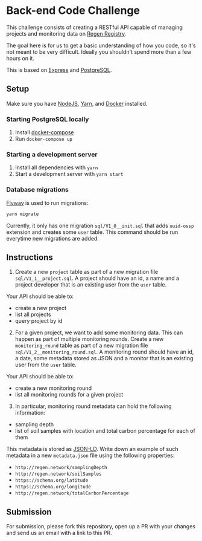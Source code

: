 # Back-end Code Challenge

This challenge consists of creating a RESTful API capable of managing projects and monitoring data on [Regen Registry](http://registry.regen.network/).

The goal here is for us to get a basic understanding of how you code, so it's not meant to be very difficult. Ideally you shouldn't spend more than a few hours on it.

This is based on [Express](https://expressjs.com/) and [PostgreSQL](https://www.postgresql.org/).

## Setup

Make sure you have [NodeJS](https://nodejs.org/en/), [Yarn](https://yarnpkg.com/en/), and [Docker](https://www.docker.com) installed.

### Starting PostgreSQL locally

1. Install [docker-compose](https://docs.docker.com/compose/install/)
2. Run `docker-compose up`

### Starting a development server

1. Install all dependencies with `yarn`
2. Start a development server with `yarn start`

### Database migrations

[Flyway](https://flywaydb.org) is used to run migrations:
```sh
yarn migrate
```

Currently, it only has one migration `sql/V1_0__init.sql` that adds `uuid-ossp` extension and creates some `user` table.
This command should be run everytime new migrations are added.

## Instructions

1. Create a new `project` table as part of a new migration file `sql/V1_1__project.sql`.
A project should have an id, a name and a project developer that is an existing user from the `user` table.

Your API should be able to:
- create a new project
- list all projects
- query project by id

2. For a given project, we want to add some monitoring data. This can happen as part of multiple monitoring rounds.
Create a new `monitoring_round` table as part of a new migration file `sql/V1_2__monitoring_round.sql`.
A monitoring round should have an id, a date, some metadata stored as JSON and a monitor that is an existing user from the `user` table.

Your API should be able to:
- create a new monitoring round
- list all monitoring rounds for a given project

3. In particular, monitoring round metadata can hold the following information:
- sampling depth
- list of soil samples with location and total carbon percentage for each of them

This metadata is stored as [JSON-LD](https://json-ld.org/).
Write down an example of such metadata in a new `metadata.json` file using the following properties:
- `http://regen.network/samplingDepth`
- `http://regen.network/soilSamples` 
- `https://schema.org/latitude`
- `https://schema.org/longitude`
- `http://regen.network/totalCarbonPercentage`

## Submission

For submission, please fork this repository, open up a PR with your changes and send us an email with a link to this PR.
